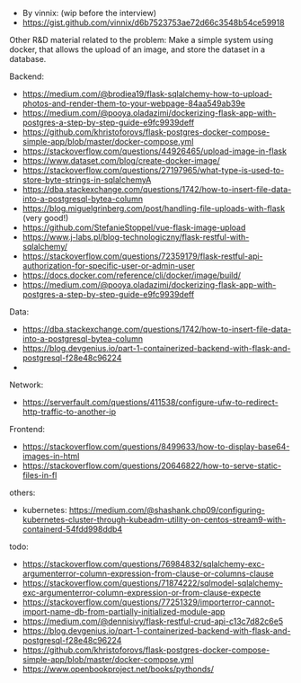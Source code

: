 

* By vinnix: (wip before the interview) 
* https://gist.github.com/vinnix/d6b7523753ae72d66c3548b54ce59918


Other R&D material related to the problem:
Make a simple system using docker, that allows the upload of an image, and store the dataset in a database. 

Backend:

* https://medium.com/@brodiea19/flask-sqlalchemy-how-to-upload-photos-and-render-them-to-your-webpage-84aa549ab39e
* https://medium.com/@pooya.oladazimi/dockerizing-flask-app-with-postgres-a-step-by-step-guide-e9fc9939deff
* https://github.com/khristoforovs/flask-postgres-docker-compose-simple-app/blob/master/docker-compose.yml
* https://stackoverflow.com/questions/44926465/upload-image-in-flask
* https://www.dataset.com/blog/create-docker-image/
* https://stackoverflow.com/questions/27197965/what-type-is-used-to-store-byte-strings-in-sqlalchemyA
* https://dba.stackexchange.com/questions/1742/how-to-insert-file-data-into-a-postgresql-bytea-column
* https://blog.miguelgrinberg.com/post/handling-file-uploads-with-flask (very good!)
* https://github.com/StefanieStoppel/vue-flask-image-upload
* https://www.j-labs.pl/blog-technologiczny/flask-restful-with-sqlalchemy/
* https://stackoverflow.com/questions/72359179/flask-restful-api-authorization-for-specific-user-or-admin-user
* https://docs.docker.com/reference/cli/docker/image/build/
* https://medium.com/@pooya.oladazimi/dockerizing-flask-app-with-postgres-a-step-by-step-guide-e9fc9939deff

Data:
* https://dba.stackexchange.com/questions/1742/how-to-insert-file-data-into-a-postgresql-bytea-column
* https://blog.devgenius.io/part-1-containerized-backend-with-flask-and-postgresql-f28e48c96224
*

Network:
* https://serverfault.com/questions/411538/configure-ufw-to-redirect-http-traffic-to-another-ip

Frontend:
* https://stackoverflow.com/questions/8499633/how-to-display-base64-images-in-html
* https://stackoverflow.com/questions/20646822/how-to-serve-static-files-in-fl


others:
* kubernetes:
  https://medium.com/@shashank.chp09/configuring-kubernetes-cluster-through-kubeadm-utility-on-centos-stream9-with-containerd-54fdd998ddb4

todo:
* https://stackoverflow.com/questions/76984832/sqlalchemy-exc-argumenterror-column-expression-from-clause-or-columns-clause
* https://stackoverflow.com/questions/71874222/sqlmodel-sqlalchemy-exc-argumenterror-column-expression-or-from-clause-expecte
* https://stackoverflow.com/questions/77251329/importerror-cannot-import-name-db-from-partially-initialized-module-app
* https://medium.com/@dennisivy/flask-restful-crud-api-c13c7d82c6e5
* https://blog.devgenius.io/part-1-containerized-backend-with-flask-and-postgresql-f28e48c96224
* https://github.com/khristoforovs/flask-postgres-docker-compose-simple-app/blob/master/docker-compose.yml
* https://www.openbookproject.net/books/pythonds/
